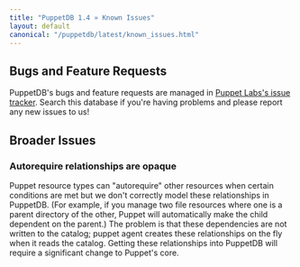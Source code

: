 ```yaml
---
title: "PuppetDB 1.4 » Known Issues"
layout: default
canonical: "/puppetdb/latest/known_issues.html"
---
```



Bugs and Feature Requests
-----

[redmine]: http://projects.puppetlabs.com/projects/puppetdb/issues

PuppetDB's bugs and feature requests are managed in [Puppet Labs's issue tracker][redmine]. Search this database if you're having problems and please report any new issues to us!

Broader Issues
-----

### Autorequire relationships are opaque

Puppet resource types can "autorequire" other resources when certain conditions are met but we don't correctly model these relationships in PuppetDB. (For example, if you manage two file resources where one is a parent directory of the other, Puppet will automatically make the child dependent on the parent.) The problem is that these dependencies are not written to the catalog; puppet agent creates these relationships on the fly when it reads the catalog. Getting these relationships into PuppetDB will require a significant change to Puppet's core.
